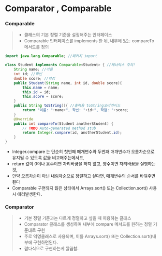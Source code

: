 # Comparator , Comparable


### Comparable
> - 클래스의 기본 정렬 기준을 설정해주는 인터페이스
> - Comparable 인터페이스를 implements 한 뒤, 내부에 있는 compareTo 메서드를 정의

```java
import java.lang.Comparable; //패키지 import

class Student implements Comparable<Student> { //제너릭스 주의!
	String name; //이름
	int id; //학번
	double score; //학점
	public Student(String name, int id, double score){
		this.name = name;
		this.id = id;
		this.score = score;
	}
	public String toString(){ //출력용 toString오버라이드
		return "이름: "+name+", 학번: "+id+", 학점: "+score;
	}
    @Override
    public int compareTo(Student anotherStudent) {
        // TODO Auto-generated method stub
        return Integer.compare(id, anotherStudent.id);
    }
}

```
- Integer.compare 는 단순히 첫번째 매개변수와 두번째 매개변수가 오름차순으로 유지될 수 있도록 값을 비교해주는메서드,
- return 값이 0이나 음수이면 자리바꿈을 하지 않고, 양수이면 자리바꿈을 실행하는 것,
- 만약 오름차순이 아닌 내림차순으로 정렬하고 싶다면, 매개변수의 순서를 바꿔주면 된다
- Comparable 구현되지 않은 상태에서 Arrays.sort() 또는 Collection.sort() 사용시 에러발생한다.



### Comparator
> - 기본 정렬 기준과는 다르게 정렬하고 싶을 때 이용하는 클래스
> - Comparator 클래스를 생성하여 내부에 compare 메서드를 원하는 정렬 기준대로 구현
> - 주로 익명클래스로 사용되며, 이를 Arrays.sort() 또는 Collection.sort()내부에 구현하면된다.
> - 람다식으로 구현하는게 깔끔함.

